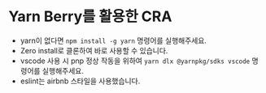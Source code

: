 # Yarn Berry를 활용한 CRA

- yarn이 없다면 `npm install -g yarn` 명령어를 실행해주세요.
- Zero install로 클론하여 바로 사용할 수 있습니다.
- vscode 사용 시 pnp 정상 작동을 위하여 `yarn dlx @yarnpkg/sdks vscode` 명령어를 실행해주세요.
- eslint는 airbnb 스타일을 사용했습니다.
